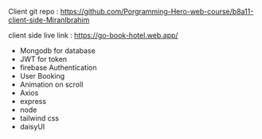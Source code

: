 Client git repo : https://github.com/Porgramming-Hero-web-course/b8a11-client-side-MiranIbrahim

client side live link : https://go-book-hotel.web.app/

* Mongodb for database
* JWT for token
* firebase Authentication
* User Booking
* Animation on scroll
* Axios
* express 
* node
* tailwind css
* daisyUI
